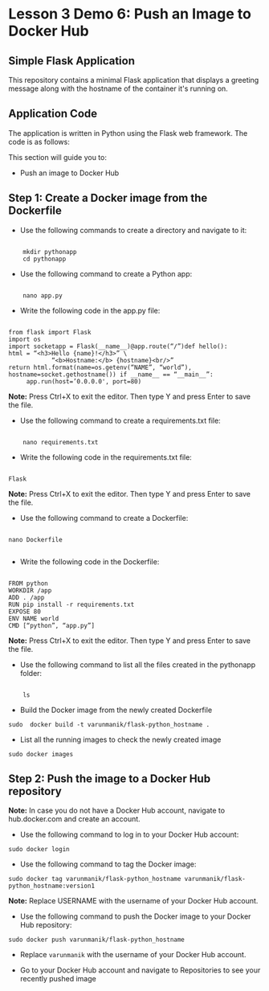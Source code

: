 # Lesson 3 Demo 6: Push an Image to Docker Hub

## Simple Flask Application

This repository contains a minimal Flask application that displays a greeting message along with the hostname of the container it's running on.

## Application Code

The application is written in Python using the Flask web framework. The code is as follows:

This section will guide you to: 
- Push an image to Docker Hub

## Step  1: Create a Docker image from the Dockerfile
- Use the following commands to create a directory and navigate to it:
```
    
    mkdir pythonapp
	cd pythonapp
```
    
- Use the following command to create a Python app:
```
    
	nano app.py
```
    
 
- Write the following code in the app.py file:

```
    
from flask import Flask
import os
import socketapp = Flask(__name__)@app.route(“/”)def hello():
html = “<h3>Hello {name}!</h3>” \
            “<b>Hostname:</b> {hostname}<br/>”
return html.format(name=os.getenv(“NAME”, “world”), hostname=socket.gethostname()) if __name__ == “__main__”:
     app.run(host=’0.0.0.0', port=80)
```
    
 
**Note:** Press Ctrl+X to exit the editor. Then type Y and press Enter to save the file.
- Use the following command to create a requirements.txt file:
```
    
	nano requirements.txt
```
    
 
- Write the following code in the requirements.txt file:
```
    
Flask
```
    
 
**Note:** Press Ctrl+X to exit the editor. Then type Y and press Enter to save the file.
- Use the following command to create a Dockerfile:
```
    
nano Dockerfile
 
```
    
- Write the following code in the Dockerfile:
```
    
FROM python
WORKDIR /app
ADD . /app
RUN pip install -r requirements.txt
EXPOSE 80
ENV NAME world
CMD [“python”, “app.py”]
```
    
 
**Note:** Press Ctrl+X to exit the editor. Then type Y and press Enter to save the file.
- Use the following command to list all the files created in the pythonapp folder:
```
    
	ls
```
    
 
- Build the Docker image from the newly created Dockerfile
	
```
sudo  docker build -t varunmanik/flask-python_hostname . 

```
    

 
- List all the running images to check the newly created image

```
sudo docker images
```
    
 

## Step  2: Push the image to a Docker Hub repository

**Note:** In case you do not have a Docker Hub account, navigate to hub.docker.com and create an account.
- Use the following command to log in to your Docker Hub account:

```
sudo docker login
```
 
- Use the following command to tag the Docker image:

```
sudo docker tag varunmanik/flask-python_hostname varunmanik/flask-python_hostname:version1
```
**Note:** Replace USERNAME with the username of your Docker Hub account.

- Use the following command to push the Docker image to your Docker Hub repository:

```
sudo docker push varunmanik/flask-python_hostname 
```
-  Replace `varunmanik` with the username of your Docker Hub account.
 
- Go to your Docker Hub account and navigate to Repositories to see your recently pushed image
 
